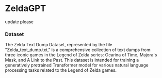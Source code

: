 # ZeldaGPT
update please
### Dataset

The Zelda Text Dump Dataset, represented by the file "Zelda_text_dump.txt," is a comprehensive collection of text dumps from three iconic games in the Legend of Zelda series: Ocarina of Time, Majora's Mask, and A Link to the Past. This dataset is intended for training a generatively pretrained Transformer model for various natural language processing tasks related to the Legend of Zelda games.
